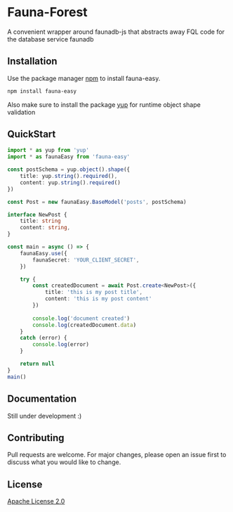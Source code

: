 # Fauna-Forest
A convenient wrapper around faunadb-js that abstracts away FQL code for the database service faunadb

## Installation

Use the package manager [npm](https://www.npmjs.com/) to install fauna-easy.

```bash
npm install fauna-easy
```
Also make sure to install the package [yup](https://www.npmjs.com/package/yup) for runtime object shape validation

## QuickStart

```typescript
import * as yup from 'yup'
import * as faunaEasy from 'fauna-easy'

const postSchema = yup.object().shape({
    title: yup.string().required(),
    content: yup.string().required()
})

const Post = new faunaEasy.BaseModel('posts', postSchema)

interface NewPost {
    title: string
    content: string,
}

const main = async () => {
    faunaEasy.use({
        faunaSecret: 'YOUR_CLIENT_SECRET',
    })

    try {
        const createdDocument = await Post.create<NewPost>({
            title: 'this is my post title',
            content: 'this is my post content'
        })
    
        console.log('document created')
        console.log(createdDocument.data)
    }
    catch (error) {
        console.log(error)
    }

    return null
}
main()
```

## Documentation
Still under development :)


## Contributing
Pull requests are welcome. For major changes, please open an issue first to discuss what you would like to change.

## License
[Apache License 2.0](https://choosealicense.com/licenses/apache-2.0/)
